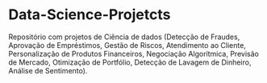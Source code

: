 # Data-Science-Projetcts

Repositório com projetos de Ciência de dados (Detecção de Fraudes, Aprovação de Empréstimos, Gestão de Riscos, Atendimento ao Cliente, Personalização de Produtos Financeiros, Negociação Algorítmica, Previsão de Mercado, Otimização de Portfólio, Detecção de Lavagem de Dinheiro, Análise de Sentimento).